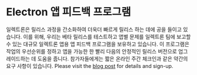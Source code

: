 # Electron 앱 피드백 프로그램

일렉트론은 릴리스 과정을 간소화하여 더욱더 빠르게 릴리스 하는 데에 공을 들이고 있습니다. 이를 위해, 우리는 베타 릴리스를 테스트하고 앱별 문제를 일렉트론 팀에 보고할 수 있는 대규모 일렉트론 앱용 앱 피드백 프로그램을 보유하고 있습니다. 이 프로그램은 작업의 우선순위를 정하고 앱을 가능한 한 빨리 다음의 안정적인 릴리스 버전으로 업그레이드하는 데 도움을 줍니다. 참가자들에게는 짧은 온라인 주간 체크인과 같은 약간의 요구 사항이 있습니다. Please visit the [blog post](https://electronjs.org/blog/app-feedback-program) for details and sign-up.